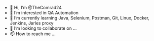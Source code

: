 - 👋 Hi, I’m @TheComrad24
- 👀 I’m interested in QA Automation
- 🌱 I’m currently learning  Java, Selenium, Postman, Git, Linux, Docker, Jenkins, Jarles proxy
- 💞️ I’m looking to collaborate on ...
- 📫 How to reach me ...

